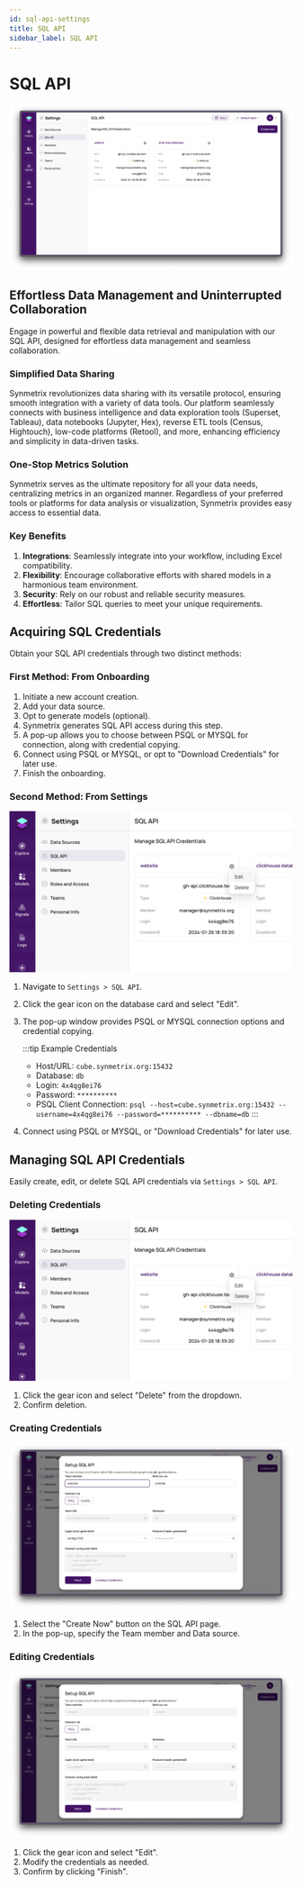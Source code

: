 ```yaml
---
id: sql-api-settings
title: SQL API
sidebar_label: SQL API
---
```


# SQL API
![SQL API Page](/docs/img/sql-page.png)

## Effortless Data Management and Uninterrupted Collaboration
Engage in powerful and flexible data retrieval and manipulation with our SQL API, designed for effortless data management and seamless collaboration.

### Simplified Data Sharing
Synmetrix revolutionizes data sharing with its versatile protocol, ensuring smooth integration with a variety of data tools. Our platform seamlessly connects with business intelligence and data exploration tools (Superset, Tableau), data notebooks (Jupyter, Hex), reverse ETL tools (Census, Hightouch), low-code platforms (Retool), and more, enhancing efficiency and simplicity in data-driven tasks.

### One-Stop Metrics Solution
Synmetrix serves as the ultimate repository for all your data needs, centralizing metrics in an organized manner. Regardless of your preferred tools or platforms for data analysis or visualization, Synmetrix provides easy access to essential data.

### Key Benefits
1. **Integrations**: Seamlessly integrate into your workflow, including Excel compatibility.
2. **Flexibility**: Encourage collaborative efforts with shared models in a harmonious team environment.
3. **Security**: Rely on our robust and reliable security measures.
4. **Effortless**: Tailor SQL queries to meet your unique requirements.

## Acquiring SQL Credentials
Obtain your SQL API credentials through two distinct methods:

### First Method: From Onboarding
1. Initiate a new account creation.
2. Add your data source.
3. Opt to generate models (optional).
4. Synmetrix generates SQL API access during this step.
5. A pop-up allows you to choose between PSQL or MYSQL for connection, along with credential copying.
6. Connect using PSQL or MYSQL, or opt to "Download Credentials" for later use.
7. Finish the onboarding.

### Second Method: From Settings
![Second Method: From Settings](/docs/img/sql-edit-gear.png)

1. Navigate to `Settings > SQL API`.
2. Click the gear icon on the database card and select "Edit".
3. The pop-up window provides PSQL or MYSQL connection options and credential copying.

    :::tip Example Credentials
    - Host/URL: `cube.synmetrix.org:15432`
    - Database: `db`
    - Login: `4x4qg8ei76`
    - Password: `**********`
    - PSQL Client Connection: `psql --host=cube.synmetrix.org:15432 --username=4x4qg8ei76 --password=********** --dbname=db`
    :::

4. Connect using PSQL or MYSQL, or "Download Credentials" for later use.

## Managing SQL API Credentials
Easily create, edit, or delete SQL API credentials via `Settings > SQL API`.

### Deleting Credentials
![Delete SQL API](/docs/img/sql-edit-delete.png)
1. Click the gear icon and select "Delete" from the dropdown.
2. Confirm deletion.


### Creating Credentials
![Creating Credentials](/docs/img/sql-create.png)
1. Select the "Create Now" button on the SQL API page.
2. In the pop-up, specify the Team member and Data source.

### Editing Credentials
![Editing SQL API](/docs/img/sql-edit.png)
1. Click the gear icon and select "Edit".
2. Modify the credentials as needed.
3. Confirm by clicking "Finish".